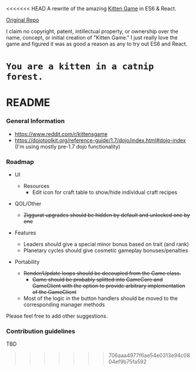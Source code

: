 <<<<<<< HEAD
A rewrite of the amazing [Kitten Game](http://bloodrizer.ru/games/kittens/) in ES6 & React.

[Original Repo](https://bitbucket.org/bloodrizer/kitten-game)

I claim no copyright, patent, intillectual property, or ownership over the name, concept, or initial creation of "Kitten Game." I just really love the game and figured it was as good a reason as any to try out ES6 and React.

`You are a kitten in a catnip forest.`
=======
# README #

### General Information ###

* https://www.reddit.com/r/kittensgame
* https://dojotoolkit.org/reference-guide/1.7/dojo/index.html#dojo-index (I'm using mostly pre-1.7 dojo functionality)

### Roadmap ###

* UI
    * Resources
        * Edit icon for craft table to show/hide individual craft recipes

* QOL/Other
    * ~~Ziggurat upgrades should be hidden by default and unlocked one by one~~

* Features
    * Leaders should give a special minor bonus based on trait (and rank)
    * Planetary cycles should give cosmetic gameplay bonuses/penalties

* Portability
    * ~~Render/Update loops should be decoupled from the Game class.~~
        *  ~~Game should be probably splitted into GameCore and GameClient with the option to provide arbitrary implementation of the GameClient~~
    * Most of the logic in the button handlers should be moved to the corresponding manager methods

Please feel free to add other suggestions.

### Contribution guidelines ###

TBD
>>>>>>> 706aaa4977f6ae54e0313e94c0804ef9b75fa592
